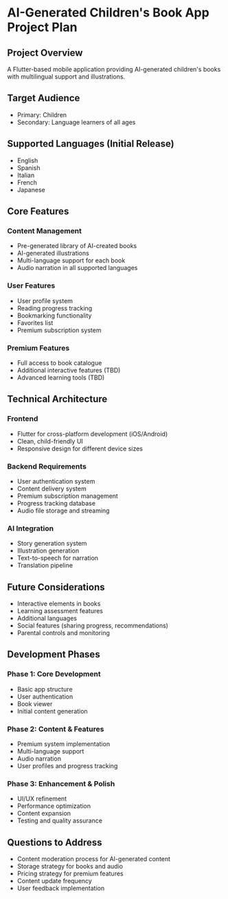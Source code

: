 # AI-Generated Children's Book App Project Plan

## Project Overview
A Flutter-based mobile application providing AI-generated children's books with multilingual support and illustrations.

## Target Audience
- Primary: Children
- Secondary: Language learners of all ages

## Supported Languages (Initial Release)
- English
- Spanish
- Italian
- French
- Japanese

## Core Features

### Content Management
- Pre-generated library of AI-created books
- AI-generated illustrations
- Multi-language support for each book
- Audio narration in all supported languages

### User Features
- User profile system
- Reading progress tracking
- Bookmarking functionality
- Favorites list
- Premium subscription system

### Premium Features
- Full access to book catalogue
- Additional interactive features (TBD)
- Advanced learning tools (TBD)

## Technical Architecture

### Frontend
- Flutter for cross-platform development (iOS/Android)
- Clean, child-friendly UI
- Responsive design for different device sizes

### Backend Requirements
- User authentication system
- Content delivery system
- Premium subscription management
- Progress tracking database
- Audio file storage and streaming

### AI Integration
- Story generation system
- Illustration generation
- Text-to-speech for narration
- Translation pipeline

## Future Considerations
- Interactive elements in books
- Learning assessment features
- Additional languages
- Social features (sharing progress, recommendations)
- Parental controls and monitoring

## Development Phases

### Phase 1: Core Development
- Basic app structure
- User authentication
- Book viewer
- Initial content generation

### Phase 2: Content & Features
- Premium system implementation
- Multi-language support
- Audio narration
- User profiles and progress tracking

### Phase 3: Enhancement & Polish
- UI/UX refinement
- Performance optimization
- Content expansion
- Testing and quality assurance

## Questions to Address
- Content moderation process for AI-generated content
- Storage strategy for books and audio
- Pricing strategy for premium features
- Content update frequency
- User feedback implementation
